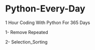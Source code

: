 # Python-Every-Day
1 Hour Coding With Python For 365 Days

1- Remove Repeated 

2- Selection_Sorting
